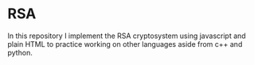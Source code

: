 # RSA

In this repository I implement the RSA cryptosystem using javascript and plain HTML to practice working on other languages aside from c++ and python. 
